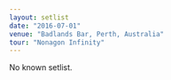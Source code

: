 ```yaml
---
layout: setlist
date: "2016-07-01"
venue: "Badlands Bar, Perth, Australia"
tour: "Nonagon Infinity"
---
```


No known setlist.
